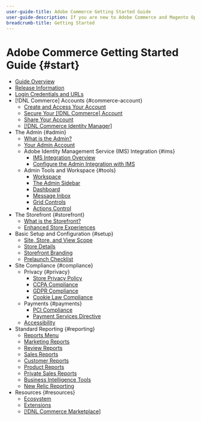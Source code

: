```yaml
---
user-guide-title: Adobe Commerce Getting Started Guide
user-guide-description: If you are new to Adobe Commerce and Magento Open Source, discover resources of the [!DNL Commerce] ecosystem, follow the customer journey to explore your store, and learn about key features.
breadcrumb-title: Getting Started
---
```


# Adobe Commerce Getting Started Guide {#start}

- [Guide Overview](guide-overview.md)
- [Release Information](about-this-release.md)
- [Login Credentials and URLs](login-urls.md)
- [!DNL Commerce] Accounts {#commerce-account}
  - [Create and Access Your Account](commerce-account-create.md)
  - [Secure Your [!DNL Commerce] Account](commerce-account-secure.md)
  - [Share Your Account](commerce-account-share.md)
  - [[!DNL Commerce Identity Manager]](commerce-identity-manager.md)
- The Admin {#admin}
  - [What is the Admin?](admin.md)
  - [Your Admin Account](admin-signin.md)
  - Adobe Identity Management Service (IMS) Integration {#ims}
    - [IMS Integration Overview](adobe-ims-integration-overview.md)
    - [Configure the Admin Integration with IMS](adobe-ims-config.md)
  - Admin Tools and Workspace {#tools}
    - [Workspace](admin-workspace.md)
    - [The Admin Sidebar](admin-menu.md)
    - [Dashboard](admin-dashboard.md)
    - [Message Inbox](admin-message-inbox.md)
    - [Grid Controls](admin-grid-controls.md)
    - [Actions Control](admin-actions-control.md)
- The Storefront {#storefront}
  - [What is the Storefront?](storefront.md)
  - [Enhanced Store Experiences](enhanced-experiences.md)
- Basic Setup and Configuration {#setup}
  - [Site, Store, and View Scope](websites-stores-views.md)
  - [Store Details](store-details.md)
  - [Storefront Branding](storefront-branding.md)
  - [Prelaunch Checklist](prelaunch-checklist.md)
- Site Compliance {#compliance}
  - Privacy {#privacy}
    - [Store Privacy Policy](privacy-policy.md)
    - [CCPA Compliance](compliance-ccpa.md)
    - [GDPR Compliance](compliance-gdpr.md)
    - [Cookie Law Compliance](compliance-cookie-law.md)
  - Payments {#payments}
    - [PCI Compliance](compliance-pci.md)
    - [Payment Services Directive](compliance-payment-services-directive.md)
  - [Accessibility](navigation-accessibility.md)
- Standard Reporting  {#reporting}
  - [Reports Menu](reports-menu.md)
  - [Marketing Reports](marketing-reports.md)
  - [Review Reports](review-reports.md)
  - [Sales Reports](sales-reports.md)
  - [Customer Reports](customer-reports.md)
  - [Product Reports](product-reports.md)
  - [Private Sales Reports](private-sales-reports.md)
  - [Business Intelligence Tools](business-intelligence.md)
  - [New Relic Reporting](new-relic-reporting.md)
- Resources {#resources}
  - [Ecosystem](resources.md)
  - [Extensions](extensions.md)
  - [[!DNL Commerce Marketplace]](commerce-marketplace.md)